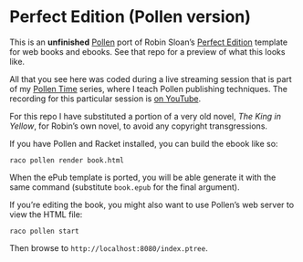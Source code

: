 # Perfect Edition (Pollen version)

This is an **unfinished** [Pollen][2] port of Robin Sloan’s [Perfect Edition][1] template for web books
and ebooks. See that repo for a preview of what this looks like.

All that you see here was coded during a live streaming session that is part of my [Pollen Time][pt]
series, where I teach Pollen publishing techniques. The recording for this particular session is [on
YouTube][yt1].

[yt1]: https://youtu.be/bleu1mSAFuo 
[pt]: https://buttondown.email/pollentime

For this repo I have substituted a portion of a very old novel, _The King in Yellow_, for Robin’s
own novel, to avoid any copyright transgressions. 

If you have Pollen and Racket installed, you can build the ebook like so:

    raco pollen render book.html
    
When the ePub template is ported, you will be able generate it with the same command (substitute
`book.epub` for the final argument).

If you’re editing the book, you might also want to use Pollen’s web server to view the HTML file:

    raco pollen start

Then browse to `http://localhost:8080/index.ptree`. 

[1]: https://github.com/robinsloan/perfect-edition
[2]: https://pollenpub.com
